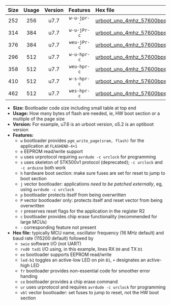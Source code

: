 |Size|Usage|Version|Features|Hex file|
|:-:|:-:|:-:|:-:|:--|
|252|256|u7.7|`w-u-jpr--`|[urboot_uno_4mhz_57600bps_swio_rxd0_txd1_led+b5_ur_vbl.hex](https://raw.githubusercontent.com/stefanrueger/urboot.hex/main/boards/uno/fcpu_4mhz/57600_bps/urboot_uno_4mhz_57600bps_swio_rxd0_txd1_led+b5_ur_vbl.hex)|
|314|384|u7.7|`w-u-jPr-c`|[urboot_uno_4mhz_57600bps_swio_rxd0_txd1_led+b5_fr_ce_ur_vbl.hex](https://raw.githubusercontent.com/stefanrueger/urboot.hex/main/boards/uno/fcpu_4mhz/57600_bps/urboot_uno_4mhz_57600bps_swio_rxd0_txd1_led+b5_fr_ce_ur_vbl.hex)|
|376|384|u7.7|`weu-jPr-c`|[urboot_uno_4mhz_57600bps_swio_rxd0_txd1_ee_led+b5_fr_ce_ur_vbl.hex](https://raw.githubusercontent.com/stefanrueger/urboot.hex/main/boards/uno/fcpu_4mhz/57600_bps/urboot_uno_4mhz_57600bps_swio_rxd0_txd1_ee_led+b5_fr_ce_ur_vbl.hex)|
|296|512|u7.7|`w-u-hpr-c`|[urboot_uno_4mhz_57600bps_swio_rxd0_txd1_led+b5_fr_ce_ur.hex](https://raw.githubusercontent.com/stefanrueger/urboot.hex/main/boards/uno/fcpu_4mhz/57600_bps/urboot_uno_4mhz_57600bps_swio_rxd0_txd1_led+b5_fr_ce_ur.hex)|
|358|512|u7.7|`weu-hpr-c`|[urboot_uno_4mhz_57600bps_swio_rxd0_txd1_ee_led+b5_fr_ce_ur.hex](https://raw.githubusercontent.com/stefanrueger/urboot.hex/main/boards/uno/fcpu_4mhz/57600_bps/urboot_uno_4mhz_57600bps_swio_rxd0_txd1_ee_led+b5_fr_ce_ur.hex)|
|410|512|u7.7|`w-s-hpr-c`|[urboot_uno_4mhz_57600bps_swio_rxd0_txd1_led+b5_fr_ce.hex](https://raw.githubusercontent.com/stefanrueger/urboot.hex/main/boards/uno/fcpu_4mhz/57600_bps/urboot_uno_4mhz_57600bps_swio_rxd0_txd1_led+b5_fr_ce.hex)|
|462|512|u7.7|`wes-hpr-c`|[urboot_uno_4mhz_57600bps_swio_rxd0_txd1_ee_led+b5_fr_ce.hex](https://raw.githubusercontent.com/stefanrueger/urboot.hex/main/boards/uno/fcpu_4mhz/57600_bps/urboot_uno_4mhz_57600bps_swio_rxd0_txd1_ee_led+b5_fr_ce.hex)|

- **Size:** Bootloader code size including small table at top end
- **Usage:** How many bytes of flash are needed, ie, HW boot section or a multiple of the page size
- **Version:** For example, u7.6 is an urboot version, o5.2 is an optiboot version
- **Features:**
  + `w` bootloader provides `pgm_write_page(sram, flash)` for the application at `FLASHEND-4+1`
  + `e` EEPROM read/write support
  + `u` uses urprotocol requiring `avrdude -c urclock` for programming
  + `s` uses skeleton of STK500v1 protocol (deprecated); `-c urclock` and `-c arduino` both work
  + `h` hardware boot section: make sure fuses are set for reset to jump to boot section
  + `j` vector bootloader: applications *need to be patched externally*, eg, using `avrdude -c urclock`
  + `p` bootloader protects itself from being overwritten
  + `P` vector bootloader only: protects itself and reset vector from being overwritten
  + `r` preserves reset flags for the application in the register R2
  + `c` bootloader provides chip erase functionality (recommended for large MCUs)
  + `-` corresponding feature not present
- **Hex file:** typically MCU name, oscillator frequency (16 MHz default) and baud rate (115200 default) followed by
  + `swio` software I/O (not UART)
  + `rxd0 txd1` I/O using, in this example, lines RX `D0` and TX `D1`
  + `ee` bootloader supports EEPROM read/write
  + `led-b1` toggles an active-low LED on pin `B1`, `+` designates an active-high LED
  + `fr` bootloader provides non-essential code for smoother error handing
  + `ce` bootloader provides a chip erase command
  + `ur` uses urprotocol and requires `avrdude -c urclock` for programming
  + `vbl` vector bootloader: set fuses to jump to reset, not the HW boot section
